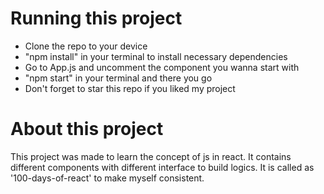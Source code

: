 # Running this project
* Clone the repo to your device
* "npm install" in your terminal to install necessary dependencies
* Go to App.js and uncomment the component you wanna start with
* "npm start" in your terminal and there you go
* Don't forget to star this repo if you liked my project


# About this project
 This project was made to learn the concept of js in react. It contains different components with different interface to build logics. It is called as '100-days-of-react' to make myself consistent.



